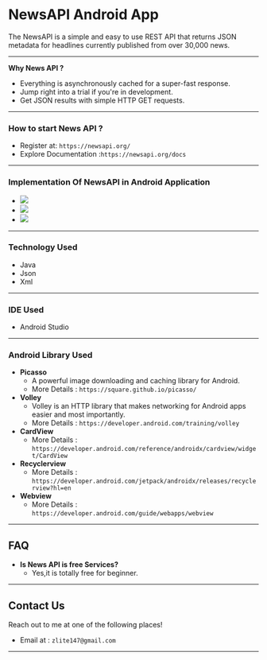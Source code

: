  # NewsAPI Android App
 The NewsAPI is a simple and easy to use REST API that returns JSON metadata for headlines currently published from over 30,000 news.

---

**Why News API ?**

- Everything is asynchronously cached for a   super-fast response.
- Jump right into a trial if you're in development.
- Get JSON results with simple HTTP GET requests.

---

### How to start News API ?

- Register at: `https://newsapi.org/`
- Explore Documentation :`https://newsapi.org/docs`

---

### Implementation Of NewsAPI in Android Application
- ![](screenshot/1.jpg)
- ![](screenshot/2.jpg)
- ![](screenshot/3.jpg)

---
### Technology Used
- Java
- Json
- Xml

---

### IDE Used
- Android Studio

---

### Android Library Used
- **Picasso**
    - A powerful image downloading and caching library for Android.
    - More Details : `https://square.github.io/picasso/`
 - **Volley**
    - Volley is an HTTP library that makes networking for Android apps easier and most importantly.
    - More Details : `https://developer.android.com/training/volley`
  - **CardView**
    - More Details : `https://developer.android.com/reference/androidx/cardview/widget/CardView`
  - **Recyclerview**       
    - More Details : `https://developer.android.com/jetpack/androidx/releases/recyclerview?hl=en`
  - **Webview**
    - More Details : `https://developer.android.com/guide/webapps/webview`

  ---    

## FAQ

- **Is News API is free Services?**
    - Yes,it is totally free for beginner.

---

## Contact Us

Reach out to me at one of the following places!

- Email at : `zlite147@gmail.com`


---
